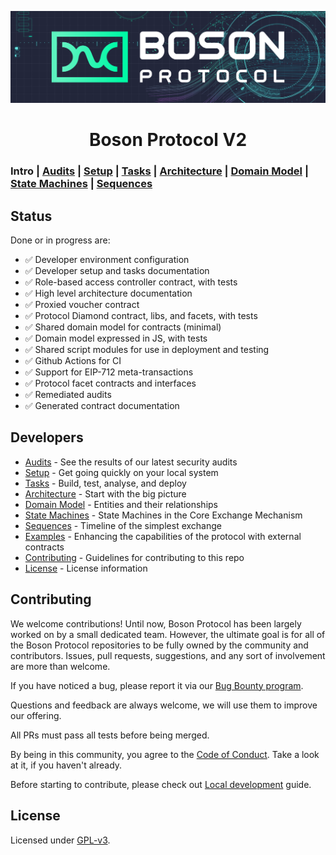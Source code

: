 [![banner](docs/images/banner.png)](https://bosonprotocol.io)

<h1 align="center">Boson Protocol V2</h1>

### Intro | [Audits](docs/audits.md) | [Setup](docs/setup.md) | [Tasks](docs/tasks.md) | [Architecture](docs/architecture.md) | [Domain Model](docs/domain.md) | [State Machines](docs/state-machines.md) | [Sequences](docs/sequences.md) 

## Status
Done or in progress are:

  - ✅ Developer environment configuration
  - ✅ Developer setup and tasks documentation
  - ✅ Role-based access controller contract, with tests
  - ✅ High level architecture documentation 
  - ✅ Proxied voucher contract
  - ✅ Protocol Diamond contract, libs, and facets, with tests
  - ✅ Shared domain model for contracts (minimal)
  - ✅ Domain model expressed in JS, with tests
  - ✅ Shared script modules for use in deployment and testing
  - ✅ Github Actions for CI
  - ✅ Support for EIP-712 meta-transactions
  - ✅ Protocol facet contracts and interfaces
  - ✅ Remediated audits
  - ✅ Generated contract documentation

## Developers
  - [Audits](docs/audits.md) - See the results of our latest security audits
  - [Setup](docs/setup.md) - Get going quickly on your local system
  - [Tasks](docs/tasks.md) - Build, test, analyse, and deploy
  - [Architecture](docs/architecture.md) - Start with the big picture
  - [Domain Model](docs/domain.md) - Entities and their relationships
  - [State Machines](docs/state-machines.md) - State Machines in the Core Exchange Mechanism
  - [Sequences](docs/sequences.md) - Timeline of the simplest exchange
  - [Examples](docs/examples.md) - Enhancing the capabilities of the protocol with external contracts
  - [Contributing](#contributing) - Guidelines for contributing to this repo
  - [License](#license) - License information

## Contributing

We welcome contributions! Until now, Boson Protocol has been largely worked on by a small dedicated team. However, the ultimate goal is for all of the Boson Protocol repositories to be fully owned by the community and contributors. Issues, pull requests, suggestions, and any sort of involvement are more than welcome.

If you have noticed a bug, please report it via our [Bug Bounty program](https://immunefi.com/bounty/bosonprotocol/).

Questions and feedback are always welcome, we will use them to improve our offering.

All PRs must pass all tests before being merged.

By being in this community, you agree to the [Code of Conduct](/docs/code-of-conduct.md). Take a look at it, if you haven't already.

Before starting to contribute, please check out [Local development](/docs/local-development.md) guide.

## License

Licensed under [GPL-v3](LICENSE).
